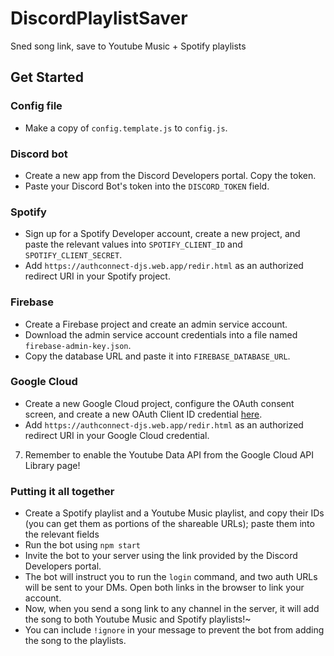 # DiscordPlaylistSaver
Sned song link, save to Youtube Music + Spotify playlists

## Get Started
### Config file
- Make a copy of `config.template.js` to `config.js`.

### Discord bot
- Create a new app from the Discord Developers portal. Copy the token.
- Paste your Discord Bot's token into the `DISCORD_TOKEN` field.

### Spotify
- Sign up for a Spotify Developer account, create a new project, and paste the relevant values into `SPOTIFY_CLIENT_ID` and `SPOTIFY_CLIENT_SECRET`.
- Add `https://authconnect-djs.web.app/redir.html` as an authorized redirect URI in your Spotify project.

### Firebase
- Create a Firebase project and create an admin service account.
- Download the admin service account credentials into a file named `firebase-admin-key.json`.
- Copy the database URL and paste it into `FIREBASE_DATABASE_URL`.

### Google Cloud
- Create a new Google Cloud project, configure the OAuth consent screen, and create a new OAuth Client ID credential [here](https://console.cloud.google.com/apis/credentials).
- Add `https://authconnect-djs.web.app/redir.html` as an authorized redirect URI in your Google Cloud credential.
7. Remember to enable the Youtube Data API from the Google Cloud API Library page!

### Putting it all together
- Create a Spotify playlist and a Youtube Music playlist, and copy their IDs (you can get them as portions of the shareable URLs); paste them into the relevant fields
- Run the bot using `npm start`
- Invite the bot to your server using the link provided by the Discord Developers portal.
- The bot will instruct you to run the `login` command, and two auth URLs will be sent to your DMs. Open both links in the browser to link your account.
- Now, when you send a song link to any channel in the server, it will add the song to both Youtube Music and Spotify playlists!~
- You can include `!ignore` in your message to prevent the bot from adding the song to the playlists.